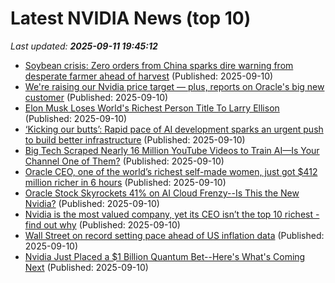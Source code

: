 # Latest NVIDIA News (top 10)
_Last updated: **2025-09-11 19:45:12**_

- [Soybean crisis: Zero orders from China sparks dire warning from desperate farmer ahead of harvest](https://economictimes.indiatimes.com/news/international/us/us-soybean-farmers-crisis-zero-orders-from-china-ahead-of-harvest-american-agriculture-economy/articleshow/123815979.cms) (Published: 2025-09-10)
- [We're raising our Nvidia price target — plus, reports on Oracle's big new customer](https://biztoc.com/x/878a3ba2a40050b6) (Published: 2025-09-10)
- [Elon Musk Loses World's Richest Person Title To Larry Ellison](https://www.tmz.com/2025/09/10/elon-musk-no-longer-worlds-richest-person/) (Published: 2025-09-10)
- [‘Kicking our butts’: Rapid pace of AI development sparks an urgent push to build better infrastructure](https://siliconangle.com/2025/09/10/kicking-butts-rapid-pace-ai-development-sparks-urgent-push-build-better-infrastructure/) (Published: 2025-09-10)
- [Big Tech Scraped Nearly 16 Million YouTube Videos to Train AI—Is Your Channel One of Them?](https://nofilmschool.com/ai-scraped-youtube-videos) (Published: 2025-09-10)
- [Oracle CEO, one of the world’s richest self-made women, just got $412 million richer in 6 hours](https://www.cnbc.com/2025/09/10/oracle-ceo-safra-catz-made-nearly-half-billion-dollars-less-than-day.html) (Published: 2025-09-10)
- [Oracle Stock Skyrockets 41% on AI Cloud Frenzy--Is This the New Nvidia?](https://finance.yahoo.com/news/oracle-stock-skyrockets-41-ai-191714845.html) (Published: 2025-09-10)
- [Nvidia is the most valued company, yet its CEO isn’t the top 10 richest - find out why](https://economictimes.indiatimes.com/news/international/us/richest-people-in-the-world-nvidia-ceo-jensen-huang-ranks-10-in-bloomberg-billionaires-index/articleshow/123814833.cms) (Published: 2025-09-10)
- [Wall Street on record setting pace ahead of US inflation data](https://fortune.com/2025/09/10/stocks-record-oracle-ai-climb-inflation-slowdown-fed-cut-optimism/) (Published: 2025-09-10)
- [Nvidia Just Placed a $1 Billion Quantum Bet--Here's What's Coming Next](https://finance.yahoo.com/news/nvidia-just-placed-1-billion-185005246.html) (Published: 2025-09-10)
